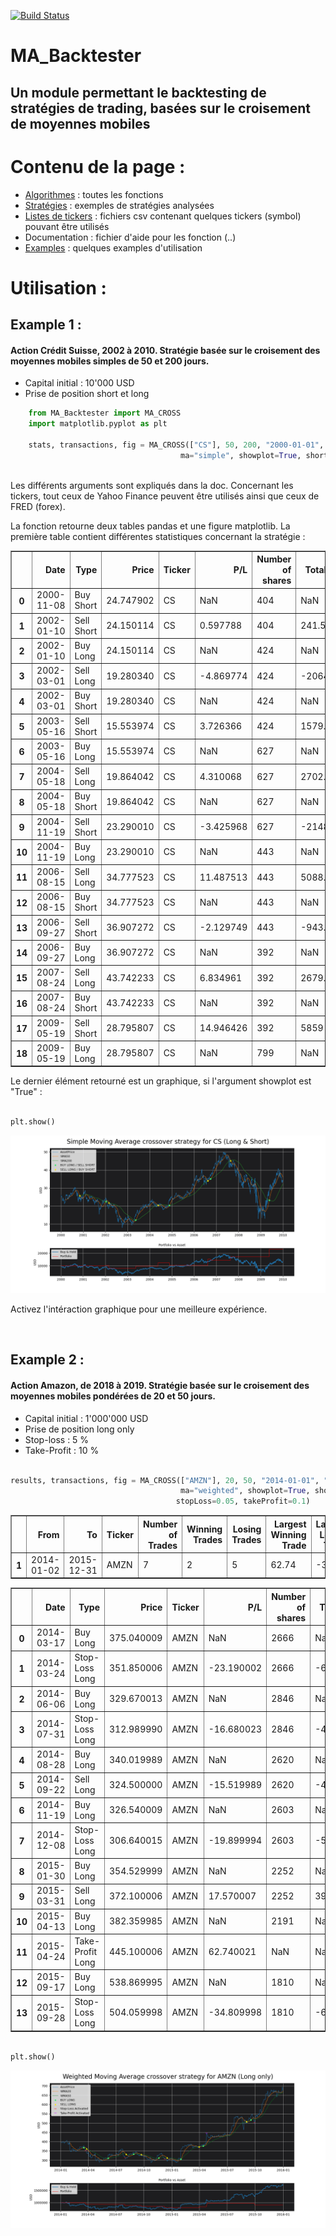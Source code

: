 [![Build Status](https://travis-ci.com/MartinsAlex/MA_Backtester.svg?branch=master)](https://travis-ci.com/MartinsAlex/MA_Backtester)

# MA_Backtester
## Un module permettant le backtesting de stratégies de trading, basées sur le croisement de moyennes mobiles



# Contenu de la page :

- [Algorithmes](https://github.com/MartinsAlex/Backtesting/tree/master/Algorithmes) : toutes les fonctions
- [Stratégies](https://github.com/MartinsAlex/Backtesting/tree/master/Strat%C3%A9gies) : exemples de stratégies analysées
- [Listes de tickers](https://github.com/MartinsAlex/Backtesting/tree/master/Listes%20de%20tickers) : fichiers csv contenant quelques tickers (symbol) pouvant être utilisés
- Documentation : fichier d'aide pour les fonction (..)
- [Examples](https://github.com/MartinsAlex/Backtesting/tree/master/Examples) : quelques examples d'utilisation



# Utilisation :

## Example 1 :

#### Action Crédit Suisse, 2002 à 2010. Stratégie basée sur le croisement des moyennes mobiles simples de 50 et 200 jours. 
- Capital initial : 10'000 USD 
- Prise de position short et long

```python
    from MA_Backtester import MA_CROSS
    import matplotlib.pyplot as plt
    
    stats, transactions, fig = MA_CROSS(["CS"], 50, 200, "2000-01-01", "2010-01-01", 
                                      ma="simple", showplot=True, shortLong="both", capital=10_000)
    
```
Les différents arguments sont expliqués dans la doc. Concernant les tickers, tout ceux de Yahoo Finance peuvent être utilisés ainsi que ceux de FRED (forex).

La fonction retourne deux tables pandas et une figure matplotlib. La première table contient différentes statistiques concernant la stratégie :

<table border="1" class="dataframe">
  <thead>
    <tr style="text-align: right;">
      <th></th>
      <th>Date</th>
      <th>Type</th>
      <th>Price</th>
      <th>Ticker</th>
      <th>P/L</th>
      <th>Number of shares</th>
      <th>Total P/L</th>
    </tr>
  </thead>
  <tbody>
    <tr>
      <th>0</th>
      <td>2000-11-08</td>
      <td>Buy Short</td>
      <td>24.747902</td>
      <td>CS</td>
      <td>NaN</td>
      <td>404</td>
      <td>NaN</td>
    </tr>
    <tr>
      <th>1</th>
      <td>2002-01-10</td>
      <td>Sell Short</td>
      <td>24.150114</td>
      <td>CS</td>
      <td>0.597788</td>
      <td>404</td>
      <td>241.506</td>
    </tr>
    <tr>
      <th>2</th>
      <td>2002-01-10</td>
      <td>Buy Long</td>
      <td>24.150114</td>
      <td>CS</td>
      <td>NaN</td>
      <td>424</td>
      <td>NaN</td>
    </tr>
    <tr>
      <th>3</th>
      <td>2002-03-01</td>
      <td>Sell Long</td>
      <td>19.280340</td>
      <td>CS</td>
      <td>-4.869774</td>
      <td>424</td>
      <td>-2064.78</td>
    </tr>
    <tr>
      <th>4</th>
      <td>2002-03-01</td>
      <td>Buy Short</td>
      <td>19.280340</td>
      <td>CS</td>
      <td>NaN</td>
      <td>424</td>
      <td>NaN</td>
    </tr>
    <tr>
      <th>5</th>
      <td>2003-05-16</td>
      <td>Sell Short</td>
      <td>15.553974</td>
      <td>CS</td>
      <td>3.726366</td>
      <td>424</td>
      <td>1579.98</td>
    </tr>
    <tr>
      <th>6</th>
      <td>2003-05-16</td>
      <td>Buy Long</td>
      <td>15.553974</td>
      <td>CS</td>
      <td>NaN</td>
      <td>627</td>
      <td>NaN</td>
    </tr>
    <tr>
      <th>7</th>
      <td>2004-05-18</td>
      <td>Sell Long</td>
      <td>19.864042</td>
      <td>CS</td>
      <td>4.310068</td>
      <td>627</td>
      <td>2702.41</td>
    </tr>
    <tr>
      <th>8</th>
      <td>2004-05-18</td>
      <td>Buy Short</td>
      <td>19.864042</td>
      <td>CS</td>
      <td>NaN</td>
      <td>627</td>
      <td>NaN</td>
    </tr>
    <tr>
      <th>9</th>
      <td>2004-11-19</td>
      <td>Sell Short</td>
      <td>23.290010</td>
      <td>CS</td>
      <td>-3.425968</td>
      <td>627</td>
      <td>-2148.08</td>
    </tr>
    <tr>
      <th>10</th>
      <td>2004-11-19</td>
      <td>Buy Long</td>
      <td>23.290010</td>
      <td>CS</td>
      <td>NaN</td>
      <td>443</td>
      <td>NaN</td>
    </tr>
    <tr>
      <th>11</th>
      <td>2006-08-15</td>
      <td>Sell Long</td>
      <td>34.777523</td>
      <td>CS</td>
      <td>11.487513</td>
      <td>443</td>
      <td>5088.97</td>
    </tr>
    <tr>
      <th>12</th>
      <td>2006-08-15</td>
      <td>Buy Short</td>
      <td>34.777523</td>
      <td>CS</td>
      <td>NaN</td>
      <td>443</td>
      <td>NaN</td>
    </tr>
    <tr>
      <th>13</th>
      <td>2006-09-27</td>
      <td>Sell Short</td>
      <td>36.907272</td>
      <td>CS</td>
      <td>-2.129749</td>
      <td>443</td>
      <td>-943.479</td>
    </tr>
    <tr>
      <th>14</th>
      <td>2006-09-27</td>
      <td>Buy Long</td>
      <td>36.907272</td>
      <td>CS</td>
      <td>NaN</td>
      <td>392</td>
      <td>NaN</td>
    </tr>
    <tr>
      <th>15</th>
      <td>2007-08-24</td>
      <td>Sell Long</td>
      <td>43.742233</td>
      <td>CS</td>
      <td>6.834961</td>
      <td>392</td>
      <td>2679.3</td>
    </tr>
    <tr>
      <th>16</th>
      <td>2007-08-24</td>
      <td>Buy Short</td>
      <td>43.742233</td>
      <td>CS</td>
      <td>NaN</td>
      <td>392</td>
      <td>NaN</td>
    </tr>
    <tr>
      <th>17</th>
      <td>2009-05-19</td>
      <td>Sell Short</td>
      <td>28.795807</td>
      <td>CS</td>
      <td>14.946426</td>
      <td>392</td>
      <td>5859</td>
    </tr>
    <tr>
      <th>18</th>
      <td>2009-05-19</td>
      <td>Buy Long</td>
      <td>28.795807</td>
      <td>CS</td>
      <td>NaN</td>
      <td>799</td>
      <td>NaN</td>
    </tr>
  </tbody>
</table>

Le dernier élément retourné est un graphique, si l'argument showplot est "True" :

```python

plt.show()

```

![png](readme_files/Figure_1.png)

Activez l'intéraction graphique pour une meilleure expérience.


&nbsp;
## Example 2 :

#### Action Amazon, de 2018 à 2019. Stratégie basée sur le croisement des moyennes mobiles pondérées de 20 et 50 jours. 
- Capital initial : 1'000'000 USD 
- Prise de position long only
- Stop-loss : 5 %
- Take-Profit : 10 %

```python

results, transactions, fig = MA_CROSS(["AMZN"], 20, 50, "2014-01-01", "2016-01-01", 
                                      ma="weighted", showplot=True, shortLong="long", capital=1_000_000,
                                     stopLoss=0.05, takeProfit=0.1)
```

<table border="1" class="dataframe">
  <thead>
    <tr style="text-align: right;">
      <th></th>
      <th>From</th>
      <th>To</th>
      <th>Ticker</th>
      <th>Number of Trades</th>
      <th>Winning Trades</th>
      <th>Losing Trades</th>
      <th>Largest Winning Trade</th>
      <th>Largest Losing Trade</th>
      <th>% Profitable</th>
      <th>Expectancy</th>
      <th>Total Realized Return</th>
      <th>Buy &amp; Hold Return</th>
      <th>Asset Return %</th>
      <th>Strategy Return %</th>
      <th>Strategy Max Drawdown</th>
      <th>Asset Max Drawdown</th>
      <th>Open position</th>
      <th>Open Trade P/L</th>
      <th>Total Return</th>
      <th>Strategy Annualized Volatility</th>
      <th>Asset Annualized Volatility</th>
      <th>Used Stop-Loss</th>
      <th>Used Take-Profit</th>
      <th>Asset Sharpe Ratio</th>
      <th>Market Exposure</th>
      <th>Strategy Sharpe Ratio</th>
      <th>Asset Daily Avg Volume</th>
      <th>Avg Holding Days</th>
      <th>Initial Capital</th>
      <th>Final Capital</th>
      <th>Asset Annualized Return %</th>
      <th>Strategy Annualized Return %</th>
    </tr>
  </thead>
  <tbody>
    <tr>
      <th>1</th>
      <td>2014-01-02</td>
      <td>2015-12-31</td>
      <td>AMZN</td>
      <td>7</td>
      <td>2</td>
      <td>5</td>
      <td>62.74</td>
      <td>-34.81</td>
      <td>0.2857</td>
      <td>-4.25571</td>
      <td>-87733</td>
      <td>698344</td>
      <td>0.698344</td>
      <td>-0.087733</td>
      <td>-0.132607</td>
      <td>-0.29505</td>
      <td>0</td>
      <td>0</td>
      <td>-87733</td>
      <td>0.335705</td>
      <td>0.328757</td>
      <td>4</td>
      <td>1</td>
      <td>0.804009</td>
      <td>0.253968</td>
      <td>-0.541539</td>
      <td>3.94081e+06</td>
      <td>18</td>
      <td>1000000</td>
      <td>912267</td>
      <td>0.303205</td>
      <td>-0.0448733</td>
    </tr>
  </tbody>
</table>

<table border="1" class="dataframe">
  <thead>
    <tr style="text-align: right;">
      <th></th>
      <th>Date</th>
      <th>Type</th>
      <th>Price</th>
      <th>Ticker</th>
      <th>P/L</th>
      <th>Number of shares</th>
      <th>Total P/L</th>
    </tr>
  </thead>
  <tbody>
    <tr>
      <th>0</th>
      <td>2014-03-17</td>
      <td>Buy Long</td>
      <td>375.040009</td>
      <td>AMZN</td>
      <td>NaN</td>
      <td>2666</td>
      <td>NaN</td>
    </tr>
    <tr>
      <th>1</th>
      <td>2014-03-24</td>
      <td>Stop-Loss Long</td>
      <td>351.850006</td>
      <td>AMZN</td>
      <td>-23.190002</td>
      <td>2666</td>
      <td>-61824.5</td>
    </tr>
    <tr>
      <th>2</th>
      <td>2014-06-06</td>
      <td>Buy Long</td>
      <td>329.670013</td>
      <td>AMZN</td>
      <td>NaN</td>
      <td>2846</td>
      <td>NaN</td>
    </tr>
    <tr>
      <th>3</th>
      <td>2014-07-31</td>
      <td>Stop-Loss Long</td>
      <td>312.989990</td>
      <td>AMZN</td>
      <td>-16.680023</td>
      <td>2846</td>
      <td>-47471.3</td>
    </tr>
    <tr>
      <th>4</th>
      <td>2014-08-28</td>
      <td>Buy Long</td>
      <td>340.019989</td>
      <td>AMZN</td>
      <td>NaN</td>
      <td>2620</td>
      <td>NaN</td>
    </tr>
    <tr>
      <th>5</th>
      <td>2014-09-22</td>
      <td>Sell Long</td>
      <td>324.500000</td>
      <td>AMZN</td>
      <td>-15.519989</td>
      <td>2620</td>
      <td>-40662.4</td>
    </tr>
    <tr>
      <th>6</th>
      <td>2014-11-19</td>
      <td>Buy Long</td>
      <td>326.540009</td>
      <td>AMZN</td>
      <td>NaN</td>
      <td>2603</td>
      <td>NaN</td>
    </tr>
    <tr>
      <th>7</th>
      <td>2014-12-08</td>
      <td>Stop-Loss Long</td>
      <td>306.640015</td>
      <td>AMZN</td>
      <td>-19.899994</td>
      <td>2603</td>
      <td>-51799.7</td>
    </tr>
    <tr>
      <th>8</th>
      <td>2015-01-30</td>
      <td>Buy Long</td>
      <td>354.529999</td>
      <td>AMZN</td>
      <td>NaN</td>
      <td>2252</td>
      <td>NaN</td>
    </tr>
    <tr>
      <th>9</th>
      <td>2015-03-31</td>
      <td>Sell Long</td>
      <td>372.100006</td>
      <td>AMZN</td>
      <td>17.570007</td>
      <td>2252</td>
      <td>39567.7</td>
    </tr>
    <tr>
      <th>10</th>
      <td>2015-04-13</td>
      <td>Buy Long</td>
      <td>382.359985</td>
      <td>AMZN</td>
      <td>NaN</td>
      <td>2191</td>
      <td>NaN</td>
    </tr>
    <tr>
      <th>11</th>
      <td>2015-04-24</td>
      <td>Take-Profit Long</td>
      <td>445.100006</td>
      <td>AMZN</td>
      <td>62.740021</td>
      <td>NaN</td>
      <td>NaN</td>
    </tr>
    <tr>
      <th>12</th>
      <td>2015-09-17</td>
      <td>Buy Long</td>
      <td>538.869995</td>
      <td>AMZN</td>
      <td>NaN</td>
      <td>1810</td>
      <td>NaN</td>
    </tr>
    <tr>
      <th>13</th>
      <td>2015-09-28</td>
      <td>Stop-Loss Long</td>
      <td>504.059998</td>
      <td>AMZN</td>
      <td>-34.809998</td>
      <td>1810</td>
      <td>-63006.1</td>
    </tr>
  </tbody>
</table>

```python

plt.show()

```
![png](readme_files/Figure_2.png)




